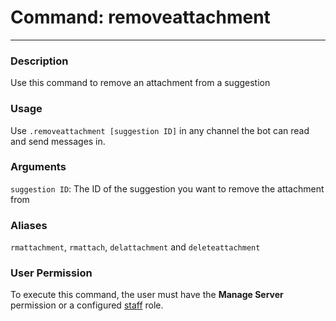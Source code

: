 # Command: removeattachment
---
### Description
Use this command to remove an attachment from a suggestion

### Usage
Use `.removeattachment [suggestion ID]` in any channel the bot can read and send messages in.

### Arguments
`suggestion ID`: The ID of the suggestion you want to remove the attachment from

### Aliases
`rmattachment`, `rmattach`, `delattachment` and `deleteattachment`

### User Permission
To execute this command, the user must have the **Manage Server** permission or a configured [staff](/config/staffroles.md) role.
